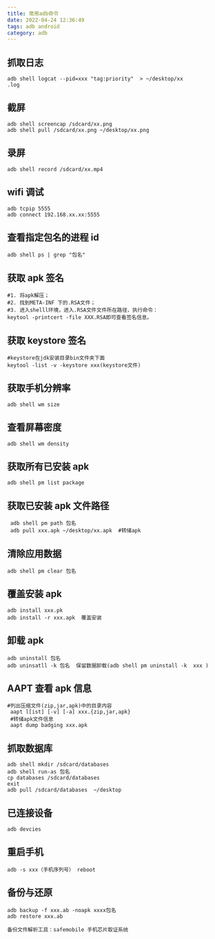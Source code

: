 ```yaml
---
title: 常用adb命令
date: 2022-04-24 12:36:49
tags: adb android
category: adb
---
```


## 抓取日志

```shell
adb shell logcat --pid=xxx "tag:priority"  > ~/desktop/xx
.log
```

## 截屏

```shell
adb shell screencap /sdcard/xx.png
adb shell pull /sdcard/xx.png ~/desktop/xx.png
```

<!-- more -->

## 录屏

```shell
adb shell record /sdcard/xx.mp4
```

## wifi 调试

```shell
adb tcpip 5555
adb connect 192.168.xx.xx:5555
```

## 查看指定包名的进程 id

```shell
adb shell ps | grep "包名"
```

## 获取 apk 签名

```shell
#1. 将apk解压；
#2. 找到META-INF 下的.RSA文件；
#3. 进入shelll环境，进入.RSA文件文件所在路径，执行命令：
keytool -printcert -file XXX.RSA即可查看签名信息。
```

## 获取 keystore 签名

```shell
#keystore在jdk安装目录bin文件夹下面
keytool -list -v -keystore xxx(keystore文件)
```

## 获取手机分辨率

```shell
adb shell wm size
```

## 查看屏幕密度

```shell
adb shell wm density
```

## 获取所有已安装 apk

```shell
adb shell pm list package
```

## 获取已安装 apk 文件路径

```shell
 adb shell pm path 包名
 adb pull xxx.apk ~/desktop/xx.apk  #转储apk
```

## 清除应用数据

```shell
adb shell pm clear 包名
```

## 覆盖安装 apk

```shell
adb install xxx.pk
adb install -r xxx.apk  覆盖安装
```

## 卸载 apk

```shell
adb uninstall 包名
adb uninsatll -k 包名  保留数据卸载(adb shell pm uninstall -k  xxx )
```

## AAPT 查看 apk 信息

```shell
#列出压缩文件(zip,jar,apk)中的目录内容
 aapt l[ist] [-v] [-a] xxx.{zip,jar,apk}
 #转储apk文件信息
 aapt dump badging xxx.apk
```

## 抓取数据库

```shell
adb shell mkdir /sdcard/databases
adb shell run-as 包名
cp databases /sdcard/databases
exit
adb pull /sdcard/databases  ~/desktop
```

## 已连接设备

```shell
adb devcies
```

## 重启手机

```shell
adb -s xxx（手机序列号） reboot
```

## 备份与还原

```
adb backup -f xxx.ab -noapk xxxx包名
adb restore xxx.ab

备份文件解析工具：safemobile 手机芯片取证系统
```
